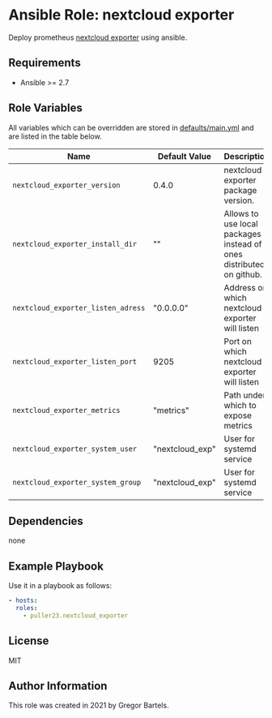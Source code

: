 Ansible Role: nextcloud exporter
=========

Deploy prometheus [nextcloud exporter](https://github.com/xperimental/nextcloud-exporter) using ansible.

Requirements
------------

- Ansible >= 2.7

Role Variables
--------------

All variables which can be overridden are stored in [defaults/main.yml](defaults/main.yml) and are listed in the table below.

| Name           | Default Value | Description                        |
| -------------- | ------------- | -----------------------------------|
| `nextcloud_exporter_version` | 0.4.0 | nextcloud exporter package version.|
| `nextcloud_exporter_install_dir` | "" | Allows to use local packages instead of ones distributed on github.|
| `nextcloud_exporter_listen_adress` | "0.0.0.0" | Address on which nextcloud exporter will listen |
| `nextcloud_exporter_listen_port` | 9205 | Port on which nextcloud exporter will listen |
| `nextcloud_exporter_metrics` | "metrics" | Path under which to expose metrics |
| `nextcloud_exporter_system_user` | "nextcloud_exp" | User for systemd service |
| `nextcloud_exporter_system_group` | "nextcloud_exp" | User for systemd service |


Dependencies
------------

none

Example Playbook
----------------

Use it in a playbook as follows:
```yaml
- hosts:
  roles:
    - puller23.nextcloud_exporter
```

License
-------

MIT

Author Information
------------------

This role was created in 2021 by Gregor Bartels.